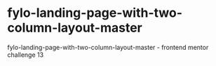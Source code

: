 # fylo-landing-page-with-two-column-layout-master
fylo-landing-page-with-two-column-layout-master - frontend mentor challenge 13
